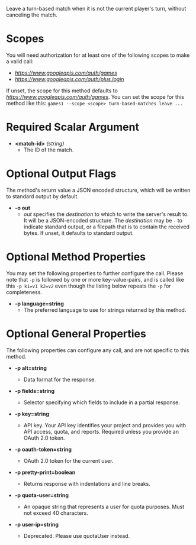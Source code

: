 Leave a turn-based match when it is not the current player&#39;s turn, without canceling the match.
# Scopes

You will need authorization for at least one of the following scopes to make a valid call:

* *https://www.googleapis.com/auth/games*
* *https://www.googleapis.com/auth/plus.login*

If unset, the scope for this method defaults to *https://www.googleapis.com/auth/games*.
You can set the scope for this method like this: `games1 --scope <scope> turn-based-matches leave ...`
# Required Scalar Argument
* **&lt;match-id&gt;** *(string)*
    - The ID of the match.

# Optional Output Flags

The method's return value a JSON encoded structure, which will be written to standard output by default.

* **-o out**
    - *out* specifies the *destination* to which to write the server's result to.
      It will be a JSON-encoded structure.
      The *destination* may be `-` to indicate standard output, or a filepath that is to contain the received bytes.
      If unset, it defaults to standard output.
# Optional Method Properties

You may set the following properties to further configure the call. Please note that `-p` is followed by one 
or more key-value-pairs, and is called like this `-p k1=v1 k2=v2` even though the listing below repeats the
`-p` for completeness.

* **-p language=string**
    - The preferred language to use for strings returned by this method.

# Optional General Properties

The following properties can configure any call, and are not specific to this method.

* **-p alt=string**
    - Data format for the response.

* **-p fields=string**
    - Selector specifying which fields to include in a partial response.

* **-p key=string**
    - API key. Your API key identifies your project and provides you with API access, quota, and reports. Required unless you provide an OAuth 2.0 token.

* **-p oauth-token=string**
    - OAuth 2.0 token for the current user.

* **-p pretty-print=boolean**
    - Returns response with indentations and line breaks.

* **-p quota-user=string**
    - An opaque string that represents a user for quota purposes. Must not exceed 40 characters.

* **-p user-ip=string**
    - Deprecated. Please use quotaUser instead.

